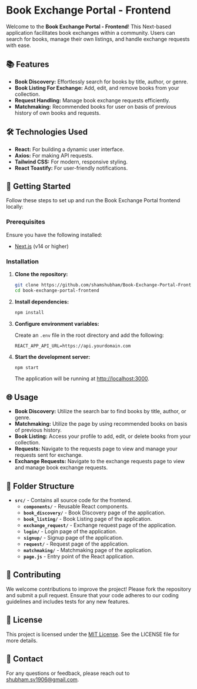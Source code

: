 # Book Exchange Portal - Frontend

Welcome to the **Book Exchange Portal - Frontend**! This Next-based application facilitates book exchanges within a community. Users can search for books, manage their own listings, and handle exchange requests with ease.

## 📚 Features

- **Book Discovery:** Effortlessly search for books by title, author, or genre.
- **Book Listing For Exchange:** Add, edit, and remove books from your collection.
- **Request Handling:** Manage book exchange requests efficiently.
- **Matchmaking:** Recommended books for user on basis of previous history of own books and requests.

## 🛠 Technologies Used

- **React:** For building a dynamic user interface.
- **Axios:** For making API requests.
- **Tailwind CSS:** For modern, responsive styling.
- **React Toastify:** For user-friendly notifications.

## 🚀 Getting Started

Follow these steps to set up and run the Book Exchange Portal frontend locally:

### Prerequisites

Ensure you have the following installed:
- [Next.js](https://nextjs.org/) (v14 or higher)

### Installation

1. **Clone the repository:**

   ```bash
   git clone https://github.com/shamshubham/Book-Exchange-Portal-Frontend.git
   cd book-exchange-portal-frontend
   ```

2. **Install dependencies:**

   ```bash
   npm install
   ```

3. **Configure environment variables:**

   Create an `.env` file in the root directory and add the following:

   ```env
   REACT_APP_API_URL=https://api.yourdomain.com
   ```

4. **Start the development server:**

   ```bash
   npm start
   ```

   The application will be running at [http://localhost:3000](http://localhost:3000).

## 🌐 Usage

- **Book Discovery:** Utilize the search bar to find books by title, author, or genre.
- **Matchmaking:** Utilize the page by using recommended books on basis of previous history.
- **Book Listing:** Access your profile to add, edit, or delete books from your collection.
- **Requests:** Navigate to the requests page to view and manage your requests sent for exchange.
- **Exchange Requests:** Navigate to the exchange requests page to view and manage book exchange requests.

## 📂 Folder Structure

- **`src/`** - Contains all source code for the frontend.
  - **`components/`** - Reusable React components.
  - **`book_discovery/`** - Book Discovery page of the application.
  - **`book_listing/`** - Book Listing page of the application.
  - **`exchange_request/`** - Exchange request page of the application.
  - **`login/`** - Login page of the application.
  - **`signup/`** - Signup page of the application.
  - **`request/`** - Request page of the application.
  - **`matchmaking/`** - Matchmaking page of the application.
  - **`page.js`** - Entry point of the React application.

## 🤝 Contributing

We welcome contributions to improve the project! Please fork the repository and submit a pull request. Ensure that your code adheres to our coding guidelines and includes tests for any new features.

## 📝 License

This project is licensed under the [MIT License](LICENSE). See the LICENSE file for more details.

## 📧 Contact

For any questions or feedback, please reach out to [shubham.sv1906@gmail.com](mailto:shubham.sv1906@gmail.com).
